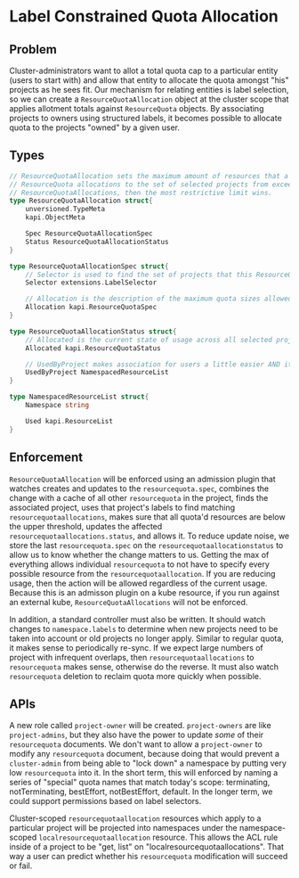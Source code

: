 # Label Constrained Quota Allocation

## Problem
Cluster-administrators want to allot a total quota cap to a particular entity (users to start with) and allow that entity to allocate the quota amongst "his" projects as he sees fit.
Our mechanism for relating entities is label selection, so we can create a `ResourceQuotaAllocation` object at the cluster scope that applies allotment totals against `ResourceQuota`
objects.  By associating projects to owners using structured labels, it becomes possible to allocate quota to the projects "owned" by a given user.


## Types
```go
// ResourceQuotaAllocation sets the maximum amount of resources that a group of projects may use.  It is enforced by preventing individual
// ResourceQuota allocations to the set of selected projects from exceeding set limits.  If a single project is selected by multiple
// ResourceQuotaAllocations, then the most restrictive limit wins.
type ResourceQuotaAllocation struct{
	unversioned.TypeMeta
	kapi.ObjectMeta

	Spec ResourceQuotaAllocationSpec
	Status ResourceQuotaAllocationStatus
}

type ResourceQuotaAllocationSpec struct{
	// Selector is used to find the set of projects that this ResourceQuotaAllocation is for
	Selector extensions.LabelSelector

	// Allocation is the description of the maximum quota sizes allowed across all the selected projects
	Allocation kapi.ResourceQuotaSpec
}

type ResourceQuotaAllocationStatus struct{
	// Allocated is the current state of usage across all selected projects
	Allocated kapi.ResourceQuotaStatus

	// UsedByProject makes association for users a little easier AND it allows us to update only when needed.
	UsedByProject NamespacedResourceList
}

type NamespacedResourceList struct{
	Namespace string

	Used kapi.ResourceList
}

```


## Enforcement
`ResourceQuotaAllocation` will be enforced using an admission plugin that watches creates and updates to the `resourcequota.spec`, combines the change with a cache of all other `resourcequota`
in the project, finds the associated project,  uses that project's labels to find matching `resourcequotaallocations`, makes sure that all quota'd resources are below the upper threshold, 
updates the affected `resourcequotaallocations.status`, and allows it.  To reduce update noise, we store the last `resourcequota.spec` on the `resourcequotaallocationstatus` to allow us to know whether the change matters to us.
Getting the max of everything allows individual `resourcequota` to not have to specify every possible resource from the `resourcequotaallocation`.
If you are reducing usage, then the action will be allowed regardless of the current usage.
Because this is an admisson plugin on a kube resource, if you run against an external kube, `ResourceQuotaAllocations` will not be enforced.  

In addition, a standard controller must also be written.  It should watch changes to `namespace.labels` to determine when new projects need to be taken into account or old projects no longer apply.
Similar to regular quota, it makes sense to periodically re-sync.  If we expect large numbers of project with infrequent overlaps, then `resourcequotaallocations` to `resourcequota` makes sense, otherwise do the reverse.
It must also watch `resourcequota` deletion to reclaim quota more quickly when possible.


## APIs
A new role called `project-owner` will be created.  `project-owners` are like `project-admins`, but they also have the power to update *some* of their `resourcequota` documents.
We don't want to allow a `project-owner` to modify any `resourcequota` document, because doing that would prevent a `cluster-admin` from being able to "lock down" a namespace by putting very low `resourcequota` into it.
In the short term, this will enforced by naming a series of "special" quota names that match today's scope: terminating, notTerminating, bestEffort, notBestEffort, default.
In the longer term, we could support permissions based on label selectors.

Cluster-scoped `resourcequotaallocation` resources which apply to a particular project will be projected into namespaces under the namespace-scoped  `localresourcequotaallocation` resource.
This allows the ACL rule inside of a project to be "get, list" on "localresourcequotaallocations".  That way a user can predict whether his `resourcequota` modification will succeed or fail.

